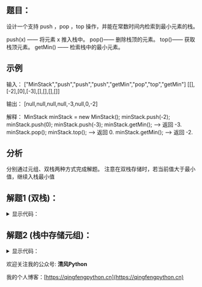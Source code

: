 ## 题目：
设计一个支持 push ，pop ，top 操作，并能在常数时间内检索到最小元素的栈。

push(x) —— 将元素 x 推入栈中。
pop()—— 删除栈顶的元素。
top()—— 获取栈顶元素。
getMin() —— 检索栈中的最小元素。

## 示例
输入：
["MinStack","push","push","push","getMin","pop","top","getMin"]
[[],[-2],[0],[-3],[],[],[],[]]

输出：
[null,null,null,null,-3,null,0,-2]

解释：
MinStack minStack = new MinStack();
minStack.push(-2);
minStack.push(0);
minStack.push(-3);
minStack.getMin();   --> 返回 -3.
minStack.pop();
minStack.top();      --> 返回 0.
minStack.getMin();   --> 返回 -2.

## 分析

分别通过元组、双栈两种方式完成解题。
注意在双栈存储时，若当前值大于最小值，继续入栈最小值

## 解题1 (双栈)：

<details>
<summary>显示代码：</summary>

```python
class MinStack:

    def __init__(self):
        self.stack = []
        self.min_stack = []

    def push(self, x: int) -> None:
        self.stack.append(x)
        if not self.min_stack:
            self.min_stack.append(x)
        else:
            self.min_stack.append(min(self.min_stack[-1], x))

    def pop(self) -> None:
        self.stack.pop()
        self.min_stack.pop()

    def top(self) -> int:
        return self.stack[-1]

    def getMin(self) -> int:
        return self.min_stack[-1]
```

</details>

## 解题2 (栈中存储元组)：

<details>
<summary>显示代码：</summary>

```python
class MinStack:

    def __init__(self):
        self.stack = []

    def push(self, x: int) -> None:
        if not self.stack:
           self.stack.append((x,x))
        else:
            self.stack.append((x,min(self.stack[-1][1],x)))

    def pop(self) -> None:
        self.stack.pop()

    def top(self) -> int:
        return self.stack[-1][0]

    def getMin(self) -> int:
        return self.stack[-1][1]
```

</details>

欢迎关注我的公众号: **清风Python**

我的个人博客：[https://qingfengpython.cn](https://qingfengpython.cn)